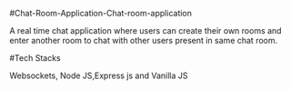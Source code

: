 #Chat-Room-Application-Chat-room-application

A real time chat application where users can create their own rooms and enter another room to chat
with other users present in same chat room. 

#Tech Stacks

Websockets, Node JS,Express js and Vanilla JS
